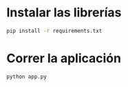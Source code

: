 # Instalar las librerías
 ```bash
pip install -r requirements.txt
```

# Correr la aplicación
 ```bash
python app.py
```
